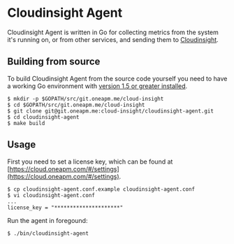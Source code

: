 # Cloudinsight Agent

Cloudinsight Agent is written in Go for collecting metrics from the system it's
running on, or from other services, and sending them to [Cloudinsight](https://cloud.oneapm.com).


## Building from source

To build Cloudinsight Agent from the source code yourself you need to have a working Go environment with [version 1.5 or greater installed](https://golang.org/doc/install).

```
$ mkdir -p $GOPATH/src/git.oneapm.me/cloud-insight
$ cd $GOPATH/src/git.oneapm.me/cloud-insight
$ git clone git@git.oneapm.me:cloud-insight/cloudinsight-agent.git
$ cd cloudinsight-agent
$ make build
```

## Usage

First you need to set a license key, which can be found at [https://cloud.oneapm.com/#/settings](https://cloud.oneapm.com/#/settings).

```
$ cp cloudinsight-agent.conf.example cloudinsight-agent.conf
$ vi cloudinsight-agent.conf
...
license_key = "*********************"
```

Run the agent in foregound:

```
$ ./bin/cloudinsight-agent
```
